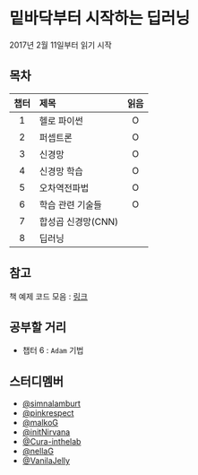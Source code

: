 # 밑바닥부터 시작하는 딥러닝

2017년 2월 11일부터 읽기 시작

## 목차
|챕터|제목             |읽음|
|:-:|:---             |:--:|
| 1 |헬로 파이썬       |O|
| 2 |퍼셉트론          |O|
| 3 |신경망            |O|
| 4 |신경망 학습       |O|
| 5 |오차역전파법      |O|
| 6 |학습 관련 기술들  |O|
| 7 |합성곱 신경망(CNN)||
| 8 |딥러닝            ||

## 참고

책 예제 코드 모음 : [링크](https://github.com/WegraLee/deep-learning-from-scratch)

## 공부할 거리
- 챕터 6 : `Adam` 기법

## 스터디멤버
- [@simnalamburt](https://github.com/simnalamburt/snucse/tree/master/Deep%20Learning%20from%20Scratch)
- [@pinkrespect](https://github.com/pinkrespect/DeepLearningFromScratch)
- [@malkoG](https://github.com/malkoG/academic/tree/master/data-science/deep-learning-from-scratch)
- [@initNirvana](https://github.com/initNirvana/LifeCoding/tree/master/DeeplearningScratch)
- [@Cura-inthelab](https://github.com/Cura-inthelab/deep-learning)
- [@nellaG](https://github.com/nellaG/dlfs)
- [@VanilaJelly](https://github.com/VanilaJelly/ddl)
